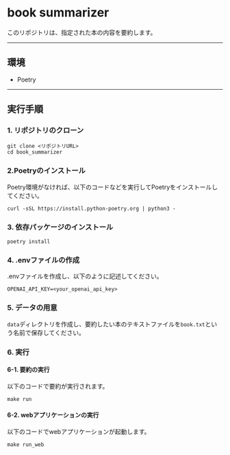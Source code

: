 # book summarizer
このリポジトリは、指定された本の内容を要約します。

---

## 環境

- Poetry

---

## 実行手順
### 1. リポジトリのクローン

```
git clone <リポジトリURL>
cd book_summarizer
```

### 2.Poetryのインストール
Poetry環境がなければ、以下のコードなどを実行してPoetryをインストールしてください。

```
curl -sSL https://install.python-poetry.org | python3 -
```

### 3. 依存パッケージのインストール

```
poetry install
```

### 4. .envファイルの作成
.envファイルを作成し、以下のように記述してください。
```
OPENAI_API_KEY=<your_openai_api_key>
```

### 5. データの用意
`data`ディレクトリを作成し、要約したい本のテキストファイルを`book.txt`という名前で保存してください。

### 6. 実行
#### 6-1. 要約の実行
以下のコードで要約が実行されます。
```
make run
```

#### 6-2. webアプリケーションの実行
以下のコードでwebアプリケーションが起動します。
```
make run_web
```